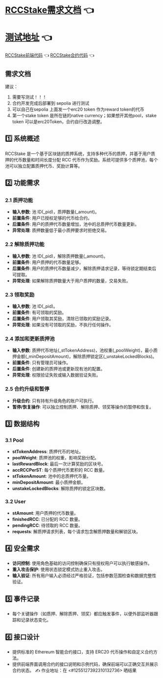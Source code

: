 # [RCCStake需求文档](https://github.com/ProjectsTask/RCC-stake/blob/main/RCCStake%E9%9C%80%E6%B1%82%E6%96%87%E6%A1%A3.md) 👈 
# [测试地址](https://rcc-stake.vercel.app/) 👈 
[RCCStake前端代码](https://github.com/ProjectsTask/rcc-stake-fe) 👈 
[RCCStake合约代码](https://github.com/ProjectsTask/rcc-stake-contract) 👈 

## 需求文档
建议：

1. 需要写测试！！！
2. 合约开发完成后部署到 sepolia 进行测试
3. 可以自己在sepolia 上面发一个erc20 token 作为reward token的代币
4. 第一个stake token 是所在链的native currency；如果想开其他pool，stake token 可以是erc20Token，合约自行改造调整。

## 1️⃣ 系统概述

RCCStake 是一个基于区块链的质押系统，支持多种代币的质押，并基于用户质押的代币数量和时间长度分配 RCC 代币作为奖励。系统可提供多个质押池，每个池可以独立配置质押代币、奖励计算等。

## 2️⃣ 功能需求

### 2.1 质押功能

- **输入参数**: 池 ID(_pid)，质押数量(_amount)。
- **前置条件**: 用户已授权足够的代币给合约。
- **后置条件**: 用户的质押代币数量增加，池中的总质押代币数量更新。
- **异常处理**: 质押数量低于最小质押要求时拒绝交易。

### 2.2 解除质押功能

- **输入参数**: 池 ID(_pid)，解除质押数量(_amount)。
- **前置条件**: 用户质押的代币数量足够。
- **后置条件**: 用户的质押代币数量减少，解除质押请求记录，等待锁定期结束后可提取。
- **异常处理**: 如果解除质押数量大于用户质押的数量，交易失败。

### 2.3 领取奖励

- **输入参数**: 池 ID(_pid)。
- **前置条件**: 有可领取的奖励。
- **后置条件**: 用户领取其奖励，清除已领取的奖励记录。
- **异常处理**: 如果没有可领取的奖励，不执行任何操作。

### 2.4 添加和更新质押池

- **输入参数**: 质押代币地址(_stTokenAddress)，池权重(_poolWeight)，最小质押金额(_minDepositAmount)，解除质押锁定区(_unstakeLockedBlocks)。
- **前置条件**: 只有管理员可操作。
- **后置条件**: 创建新的质押池或更新现有池的配置。
- **异常处理**: 权限验证失败或输入数据验证失败。

### 2.5 合约升级和暂停

- **升级合约**: 只有持有升级角色的账户可执行。
- **暂停/恢复操作**: 可以独立控制质押、解除质押、领奖等操作的暂停和恢复。

## 3️⃣ 数据结构

### 3.1 Pool

- **stTokenAddress**: 质押代币的地址。
- **poolWeight**: 质押池的权重，影响奖励分配。
- **lastRewardBlock**: 最后一次计算奖励的区块号。
- **accRCCPerST**: 每个质押代币累积的 RCC 数量。
- **stTokenAmount**: 池中的总质押代币量。
- **minDepositAmount**: 最小质押金额。
- **unstakeLockedBlocks**: 解除质押的锁定区块数。

### 3.2 User

- **stAmount**: 用户质押的代币数量。
- **finishedRCC**: 已分配的 RCC 数量。
- **pendingRCC**: 待领取的 RCC 数量。
- **requests**: 解质押请求列表，每个请求包含解质押数量和解锁区块。


 ## 4️⃣ 安全需求

- **访问控制**: 使用角色基础的访问控制确保只有授权用户可以执行敏感操作。
- **重入攻击保护**: 使用状态锁定模式防止重入攻击。
- **输入验证**: 所有用户输入必须经过严格验证，包括参数范围检查和数据完整性验证。

## 5️⃣ 事件记录

- 每个关键操作（如质押、解除质押、领奖）都应触发事件，以便外部监听器跟踪和记录状态变化。

## 6️⃣ 接口设计

- 提供标准的 Ethereum 智能合约接口，支持 ERC20 代币操作和自定义合约方法。
- 提供前端界面调用合约的接口说明和示例代码，确保前端可以正确交互并展示合约状态。
✍️ 作业地址：在 <#1255127392310132736> 晒结果